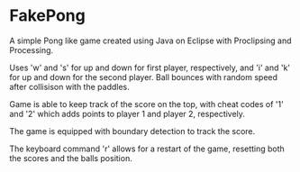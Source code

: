# FakePong

A simple Pong like game created using Java on Eclipse with Proclipsing and Processing. 

Uses 'w' and 's' for up and down for first player, respectively, and 'i' and 'k' for up and down for the second player. Ball bounces with random speed after collisison with the paddles.

Game is able to keep track of the score on the top, with cheat codes of '1' and '2' which adds points to player 1 and player 2, respectively. 

The game is equipped with boundary detection to track the score.

The keyboard command 'r' allows for a restart of the game, resetting both the scores and the balls position.

